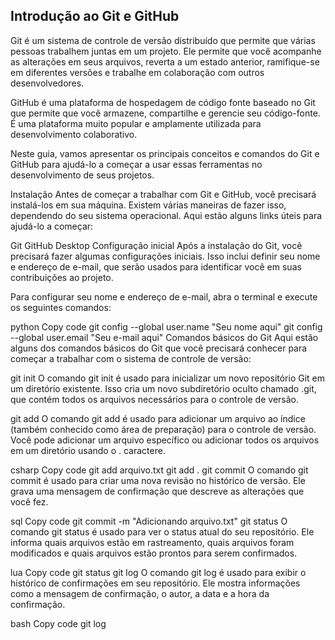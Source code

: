 ## Introdução ao Git e GitHub
Git é um sistema de controle de versão distribuído que permite que várias pessoas trabalhem juntas em um projeto. Ele permite que você acompanhe as alterações em seus arquivos, reverta a um estado anterior, ramifique-se em diferentes versões e trabalhe em colaboração com outros desenvolvedores.

GitHub é uma plataforma de hospedagem de código fonte baseado no Git que permite que você armazene, compartilhe e gerencie seu código-fonte. É uma plataforma muito popular e amplamente utilizada para desenvolvimento colaborativo.

Neste guia, vamos apresentar os principais conceitos e comandos do Git e GitHub para ajudá-lo a começar a usar essas ferramentas no desenvolvimento de seus projetos.

Instalação
Antes de começar a trabalhar com Git e GitHub, você precisará instalá-los em sua máquina. Existem várias maneiras de fazer isso, dependendo do seu sistema operacional. Aqui estão alguns links úteis para ajudá-lo a começar:

Git
GitHub Desktop
Configuração inicial
Após a instalação do Git, você precisará fazer algumas configurações iniciais. Isso inclui definir seu nome e endereço de e-mail, que serão usados para identificar você em suas contribuições ao projeto.

Para configurar seu nome e endereço de e-mail, abra o terminal e execute os seguintes comandos:

python
Copy code
git config --global user.name "Seu nome aqui"
git config --global user.email "Seu e-mail aqui"
Comandos básicos do Git
Aqui estão alguns dos comandos básicos do Git que você precisará conhecer para começar a trabalhar com o sistema de controle de versão:

git init
O comando git init é usado para inicializar um novo repositório Git em um diretório existente. Isso cria um novo subdiretório oculto chamado .git, que contém todos os arquivos necessários para o controle de versão.

git add
O comando git add é usado para adicionar um arquivo ao índice (também conhecido como área de preparação) para o controle de versão. Você pode adicionar um arquivo específico ou adicionar todos os arquivos em um diretório usando o . caractere.

csharp
Copy code
git add arquivo.txt
git add .
git commit
O comando git commit é usado para criar uma nova revisão no histórico de versão. Ele grava uma mensagem de confirmação que descreve as alterações que você fez.

sql
Copy code
git commit -m "Adicionando arquivo.txt"
git status
O comando git status é usado para ver o status atual do seu repositório. Ele informa quais arquivos estão em rastreamento, quais arquivos foram modificados e quais arquivos estão prontos para serem confirmados.

lua
Copy code
git status
git log
O comando git log é usado para exibir o histórico de confirmações em seu repositório. Ele mostra informações como a mensagem de confirmação, o autor, a data e a hora da confirmação.

bash
Copy code
git log